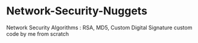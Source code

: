 # Network-Security-Nuggets
Network Security Algorithms : RSA, MD5, Custom Digital Signature custom code by me from scratch
